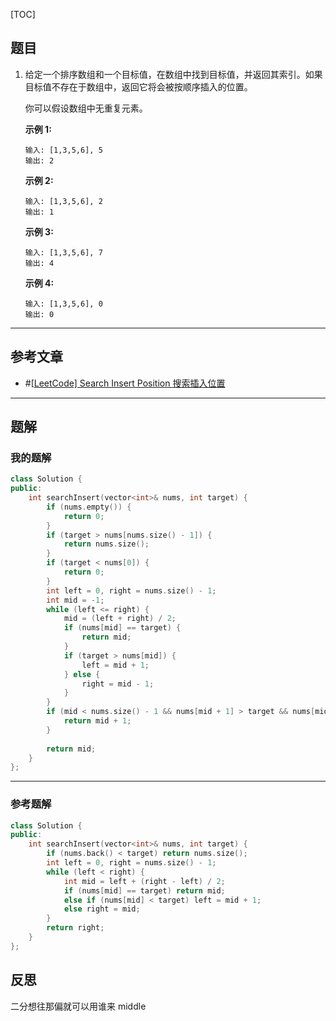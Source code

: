 [TOC]
## 题目
1. 给定一个排序数组和一个目标值，在数组中找到目标值，并返回其索引。如果目标值不存在于数组中，返回它将会被按顺序插入的位置。

   你可以假设数组中无重复元素。

   **示例 1:**

   ```
   输入: [1,3,5,6], 5
   输出: 2
   ```
   
   **示例 2:**
   
   ```
   输入: [1,3,5,6], 2
   输出: 1
   ```
   
   **示例 3:**
   
   ```
   输入: [1,3,5,6], 7
   输出: 4
   ```
   
   **示例 4:**
   
   ```
   输入: [1,3,5,6], 0
   输出: 0
   ```
***

## 参考文章


- #[[LeetCode\] Search Insert Position 搜索插入位置](https://www.cnblogs.com/grandyang/p/4408638.html)

***
## 题解

### 我的题解

```c++
class Solution {
public:
    int searchInsert(vector<int>& nums, int target) {
        if (nums.empty()) {
            return 0;
        }
        if (target > nums[nums.size() - 1]) {
            return nums.size();
        }
        if (target < nums[0]) {
            return 0;
        }
        int left = 0, right = nums.size() - 1;
        int mid = -1;
        while (left <= right) {
            mid = (left + right) / 2;
            if (nums[mid] == target) {
                return mid;
            }
            if (target > nums[mid]) {
                left = mid + 1;
            } else {
                right = mid - 1;
            }
        }
        if (mid < nums.size() - 1 && nums[mid + 1] > target && nums[mid] < target) {
            return mid + 1;
        }
        
        return mid;
    }
};
```

***
### 参考题解
```c++
class Solution {
public:
    int searchInsert(vector<int>& nums, int target) {
        if (nums.back() < target) return nums.size();
        int left = 0, right = nums.size() - 1;
        while (left < right) {
            int mid = left + (right - left) / 2;
            if (nums[mid] == target) return mid;
            else if (nums[mid] < target) left = mid + 1;
            else right = mid;
        }
        return right;
    }
};
```
## 反思
二分想往那偏就可以用谁来 middle




